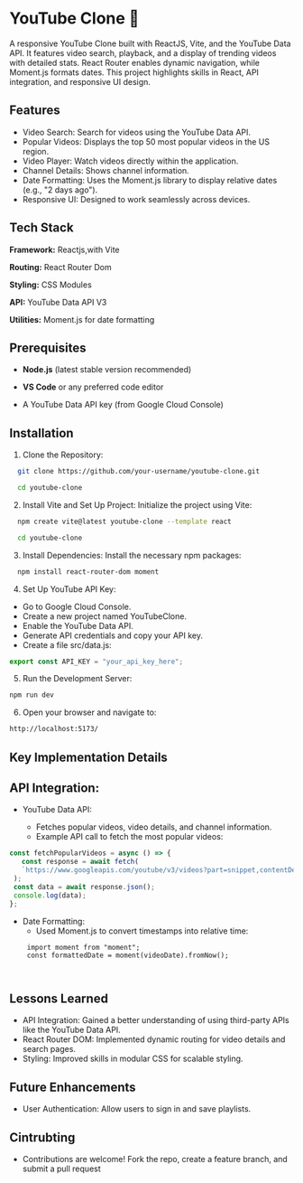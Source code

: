 
# YouTube Clone 🎥

A responsive YouTube Clone built with ReactJS, Vite, and the YouTube Data API. It features video search, playback, and a display of trending videos with detailed stats. React Router enables dynamic navigation, while Moment.js formats dates. This project highlights skills in React, API integration, and responsive UI design.


## Features

* Video Search: Search for videos using the YouTube Data API.
* Popular Videos: Displays the top 50 most popular videos in the US region.
* Video Player: Watch videos directly within the application.
* Channel Details: Shows channel information.
* Date Formatting: Uses the Moment.js library to display relative dates (e.g., "2 days ago").
* Responsive UI: Designed to work seamlessly across devices.



## Tech Stack

**Framework:** Reactjs,with Vite

**Routing:** React Router Dom

**Styling:** CSS Modules

**API:** YouTube Data API V3

**Utilities:** Moment.js for date formatting


## Prerequisites

* **Node.js** (latest stable version recommended)

* **VS Code** or any preferred code editor

* A YouTube Data API key (from Google Cloud Console)
## Installation

1. Clone the Repository:

```bash
  git clone https://github.com/your-username/youtube-clone.git

  cd youtube-clone

```
2. Install Vite and Set Up Project: Initialize the project using Vite: 

```bash  
  npm create vite@latest youtube-clone --template react

  cd youtube-clone

```
3. Install Dependencies: Install the necessary npm packages:

 ```bash 
   npm install react-router-dom moment
```
4. Set Up YouTube API Key:
  * Go to Google Cloud Console.
  * Create a new project named YouTubeClone.
  * Enable the YouTube Data API.
  * Generate API credentials and copy your API key.
  * Create a file src/data.js:
  
  ```javascript
  export const API_KEY = "your_api_key_here";
```
5. Run the Development Server:
```bash
npm run dev
```
6. Open your browser and navigate to:
```bash
http://localhost:5173/

```
 

## Key Implementation Details

## API Integration:
* YouTube Data API:

  * Fetches popular videos, video details, and channel information.
  * Example API call to fetch the most popular videos:
 ``` javascript
 const fetchPopularVideos = async () => {
    const response = await fetch(
    `https://www.googleapis.com/youtube/v3/videos?part=snippet,contentDetails,statistics&chart=mostPopular&regionCode=US&maxResults=50&key=${API_KEY}`
  );
  const data = await response.json();
  console.log(data);
};


```
* Date Formatting:
  * Used Moment.js to convert timestamps into relative time:
  ``` javscript
   import moment from "moment";
   const formattedDate = moment(videoDate).fromNow();



  ```
## Lessons Learned
* API Integration: Gained a better understanding of using third-party APIs like the YouTube Data API.
* React Router DOM: Implemented dynamic routing for video details and search pages.
* Styling: Improved skills in modular CSS for scalable styling.
## Future Enhancements
* User Authentication: Allow users to sign in and save playlists.
## Cintrubting
* Contributions are welcome! Fork the repo, create a feature branch, and submit a pull request